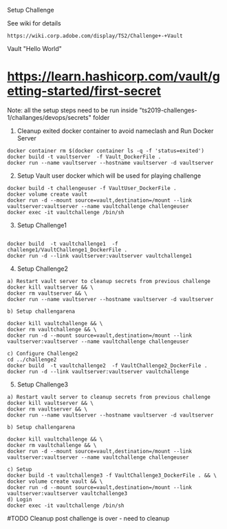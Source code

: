 Setup Challenge

See wiki for details
```
https://wiki.corp.adobe.com/display/TS2/Challenge+-+Vault
```


Vault "Hello World"
# https://learn.hashicorp.com/vault/getting-started/first-secret

Note: all the setup steps need to be run inside "ts2019-challenges-1/challanges/devops/secrets" folder

1. Cleanup exited docker container to avoid nameclash and Run Docker Server

```
docker container rm $(docker container ls -q -f 'status=exited')
docker build -t vaultserver  -f Vault_DockerFile .
docker run --name vaultserver --hostname vaultserver -d vaultserver

```

2. Setup Vault user docker which will be used for playing challenge

```
docker build -t challengeuser -f VaultUser_DockerFile .
docker volume create vault
docker run -d --mount source=vault,destination=/mount --link vaultserver:vaultserver --name vaultchallenge challengeuser
docker exec -it vaultchallenge /bin/sh
```


3. Setup Challenge1

```

docker build  -t vaultchallenge1  -f challenge1/VaultChallenge1_DockerFile .
docker run -d --link vaultserver:vaultserver vaultchallenge1
```

4. Setup Challenge2

```
a) Restart vault server to cleanup secrets from previous challenge
docker kill vaultserver && \
docker rm vaultserver && \
docker run --name vaultserver --hostname vaultserver -d vaultserver

b) Setup challengarena 

docker kill vaultchallenge && \
docker rm vaultchallenge && \
docker run -d --mount source=vault,destination=/mount --link vaultserver:vaultserver --name vaultchallenge challengeuser

c) Configure Challenge2 
cd ../challenge2
docker build  -t vaultchallenge2  -f VaultChallenge2_DockerFile .
docker run -d --link vaultserver:vaultserver vaultchallenge
```


5. Setup Challenge3

```
a) Restart vault server to cleanup secrets from previous challenge
docker kill vaultserver && \
docker rm vaultserver && \
docker run --name vaultserver --hostname vaultserver -d vaultserver

b) Setup challengarena 

docker kill vaultchallenge && \
docker rm vaultchallenge && \
docker run -d --mount source=vault,destination=/mount --link vaultserver:vaultserver --name vaultchallenge challengeuser

c) Setup  
docker build -t vaultchallenge3 -f VaultChallenge3_DockerFile . && \
docker volume create vault && \
docker run -d --mount source=vault,destination=/mount --link vaultserver:vaultserver vaultchallenge3
d) Login 
docker exec -it vaultchallenge /bin/sh
```


#TODO Cleanup post challenge is over - need to cleanup